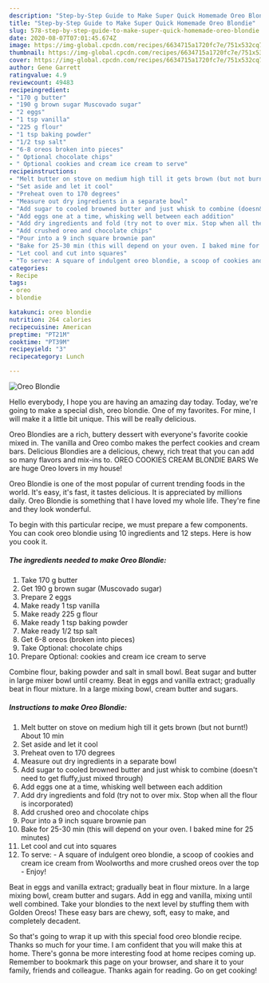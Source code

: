 ```yaml
---
description: "Step-by-Step Guide to Make Super Quick Homemade Oreo Blondie"
title: "Step-by-Step Guide to Make Super Quick Homemade Oreo Blondie"
slug: 578-step-by-step-guide-to-make-super-quick-homemade-oreo-blondie
date: 2020-08-07T07:01:45.674Z
image: https://img-global.cpcdn.com/recipes/6634715a1720fc7e/751x532cq70/oreo-blondie-recipe-main-photo.jpg
thumbnail: https://img-global.cpcdn.com/recipes/6634715a1720fc7e/751x532cq70/oreo-blondie-recipe-main-photo.jpg
cover: https://img-global.cpcdn.com/recipes/6634715a1720fc7e/751x532cq70/oreo-blondie-recipe-main-photo.jpg
author: Gene Garrett
ratingvalue: 4.9
reviewcount: 49483
recipeingredient:
- "170 g butter"
- "190 g brown sugar Muscovado sugar"
- "2 eggs"
- "1 tsp vanilla"
- "225 g flour"
- "1 tsp baking powder"
- "1/2 tsp salt"
- "6-8 oreos broken into pieces"
- " Optional chocolate chips"
- " Optional cookies and cream ice cream to serve"
recipeinstructions:
- "Melt butter on stove on medium high till it gets brown (but not burnt!) About 10 min"
- "Set aside and let it cool"
- "Preheat oven to 170 degrees"
- "Measure out dry ingredients in a separate bowl"
- "Add sugar to cooled browned butter and just whisk to combine (doesn&#39;t need to get fluffy,just mixed through)"
- "Add eggs one at a time, whisking well between each addition"
- "Add dry ingredients and fold (try not to over mix. Stop when all the flour is incorporated)"
- "Add crushed oreo and chocolate chips"
- "Pour into a 9 inch square brownie pan"
- "Bake for 25-30 min (this will depend on your oven. I baked mine for 25 minutes)"
- "Let cool and cut into squares"
- "To serve: A square of indulgent oreo blondie, a scoop of cookies and cream ice cream from Woolworths and more crushed oreos over the top Enjoy!"
categories:
- Recipe
tags:
- oreo
- blondie

katakunci: oreo blondie 
nutrition: 264 calories
recipecuisine: American
preptime: "PT21M"
cooktime: "PT39M"
recipeyield: "3"
recipecategory: Lunch

---
```



![Oreo Blondie](https://img-global.cpcdn.com/recipes/6634715a1720fc7e/751x532cq70/oreo-blondie-recipe-main-photo.jpg)

Hello everybody, I hope you are having an amazing day today. Today, we're going to make a special dish, oreo blondie. One of my favorites. For mine, I will make it a little bit unique. This will be really delicious.

Oreo Blondies are a rich, buttery dessert with everyone&#39;s favorite cookie mixed in. The vanilla and Oreo combo makes the perfect cookies and cream bars. Delicious Blondies are a delicious, chewy, rich treat that you can add so many flavors and mix-ins to. OREO COOKIES CREAM BLONDIE BARS We are huge Oreo lovers in my house!

Oreo Blondie is one of the most popular of current trending foods in the world. It's easy, it's fast, it tastes delicious. It is appreciated by millions daily. Oreo Blondie is something that I have loved my whole life. They're fine and they look wonderful.


To begin with this particular recipe, we must prepare a few components. You can cook oreo blondie using 10 ingredients and 12 steps. Here is how you cook it.

<!--inarticleads1-->

##### The ingredients needed to make Oreo Blondie:

1. Take 170 g butter
1. Get 190 g brown sugar (Muscovado sugar)
1. Prepare 2 eggs
1. Make ready 1 tsp vanilla
1. Make ready 225 g flour
1. Make ready 1 tsp baking powder
1. Make ready 1/2 tsp salt
1. Get 6-8 oreos (broken into pieces)
1. Take  Optional: chocolate chips
1. Prepare  Optional: cookies and cream ice cream to serve


Combine flour, baking powder and salt in small bowl. Beat sugar and butter in large mixer bowl until creamy. Beat in eggs and vanilla extract; gradually beat in flour mixture. In a large mixing bowl, cream butter and sugars. 

<!--inarticleads2-->

##### Instructions to make Oreo Blondie:

1. Melt butter on stove on medium high till it gets brown (but not burnt!) About 10 min
1. Set aside and let it cool
1. Preheat oven to 170 degrees
1. Measure out dry ingredients in a separate bowl
1. Add sugar to cooled browned butter and just whisk to combine (doesn&#39;t need to get fluffy,just mixed through)
1. Add eggs one at a time, whisking well between each addition
1. Add dry ingredients and fold (try not to over mix. Stop when all the flour is incorporated)
1. Add crushed oreo and chocolate chips
1. Pour into a 9 inch square brownie pan
1. Bake for 25-30 min (this will depend on your oven. I baked mine for 25 minutes)
1. Let cool and cut into squares
1. To serve: - A square of indulgent oreo blondie, a scoop of cookies and cream ice cream from Woolworths and more crushed oreos over the top - Enjoy!


Beat in eggs and vanilla extract; gradually beat in flour mixture. In a large mixing bowl, cream butter and sugars. Add in egg and vanilla, mixing until well combined. Take your blondies to the next level by stuffing them with Golden Oreos! These easy bars are chewy, soft, easy to make, and completely decadent. 

So that's going to wrap it up with this special food oreo blondie recipe. Thanks so much for your time. I am confident that you will make this at home. There's gonna be more interesting food at home recipes coming up. Remember to bookmark this page on your browser, and share it to your family, friends and colleague. Thanks again for reading. Go on get cooking!
